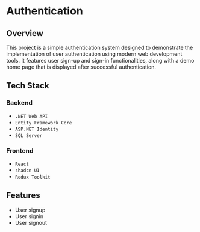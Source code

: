 # Authentication

## Overview

This project is a simple authentication system designed to demonstrate the implementation of user authentication using modern web development tools. It features user sign-up and sign-in functionalities, along with a demo home page that is displayed after successful authentication.

## Tech Stack

### Backend

- `.NET Web API`
- `Entity Framework Core`
- `ASP.NET Identity`
- `SQL Server`

### Frontend

- `React`
- `shadcn UI`
- `Redux Toolkit`

## Features

- User signup
- User signin
- User signout

[//]: <> (## Setup and Installation)

[//]: <> (### Prerequisites)

[//]: <> (### Backend Setup)

[//]: <> (### Frontend Setup)

[//]: <> (## API Endpoints)

[//]: <> (## Future Improvements)
